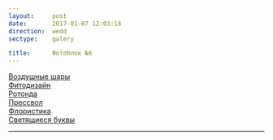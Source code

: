 ```yaml
---
layout:     post
date:       2017-01-07 12:03:18
direction:  wedd
sectype:    galery

title:      Фотоблок №6
---
```


<section class="wedd_galery">                       
    <div id="fotoblock-6" class="owl-carousel owl-theme same_galery">
        <a href="#galery" class="item"><div class="img_inline" style="background-image: url(../images/wedd/6_1.jpg)"><figcaption>Воздушные шары </figcaption></div></a>
        <a href="#galery" class="item"><div class="img_inline" style="background-image: url(../images/wedd/6_2.jpg)"><figcaption>Фитодизайн  </figcaption></div></a>
        <a href="#galery" class="item"><div class="img_inline" style="background-image: url(../images/wedd/6_3.jpg)"><figcaption>Ротонда  </figcaption></div></a>
        <a href="#galery" class="item"><div class="img_inline" style="background-image: url(../images/wedd/6_4.jpg)"><figcaption>Прессвол</figcaption></div></a>
        <a href="#galery" class="item"><div class="img_inline" style="background-image: url(../images/wedd/6_5.jpg)"><figcaption>Флористика </figcaption></div></a>
        <a href="#galery" class="item"><div class="img_inline" style="background-image: url(../images/wedd/6_6.jpg)"><figcaption>Светящиеся буквы </figcaption></div></a>
    </div>
    <div class="container">
        <hr class="style-wedd">
    </div>
</section>
